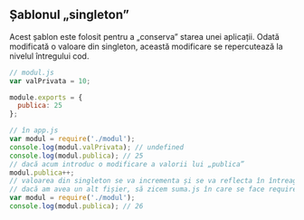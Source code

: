 ## Șablonul „singleton”

Acest șablon este folosit pentru a „conserva” starea unei aplicații. Odată modificată o valoare din singleton, această modificare se repercutează la nivelul întregului cod.

```js
// modul.js
var valPrivata = 10;

module.exports = {
  publica: 25
};

// în app.js
var modul = require('./modul');
console.log(modul.valPrivata); // undefined
console.log(modul.publica); // 25
// dacă acum introduc o modificare a valorii lui „publica”
modul.publica++;
// valoarea din singleton se va incrementa și se va reflecta în întreaga aplicație
// dacă am avea un alt fișier, să zicem suma.js în care se face require la modul, vom avea acces la valoarea modificată
var modul = require('./modul');
console.log(modul.publica); // 26
```
